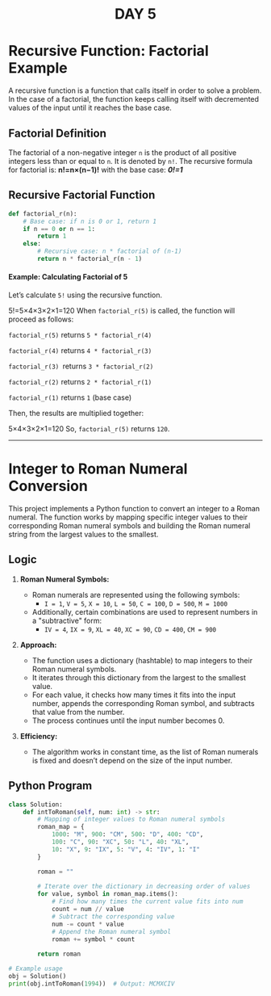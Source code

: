 
<div align="center">

# DAY 5

</div>

# Recursive Function: Factorial Example
A recursive function is a function that calls itself in order to solve a problem. In the case of a factorial, the function keeps calling itself with decremented values of the input until it reaches the base case.

## Factorial Definition
The factorial of a non-negative integer ```n``` is the product of all positive integers less than or equal to ```n```. It is denoted by ```n!```. The recursive formula for factorial is: ****n!=n×(n−1)!****
with the base case: ***0!=1***
## Recursive Factorial Function
```python
def factorial_r(n):
    # Base case: if n is 0 or 1, return 1
    if n == 0 or n == 1:
        return 1
    else:
        # Recursive case: n * factorial of (n-1)
        return n * factorial_r(n - 1)
```

#### Example: Calculating Factorial of 5
Let’s calculate ```5!``` using the recursive function.


5!=5×4×3×2×1=120
When ```factorial_r(5)``` is called, the function will proceed as follows:

```factorial_r(5)``` returns ```5 * factorial_r(4)```

```factorial_r(4)``` returns ```4 * factorial_r(3)```

```factorial_r(3) ```returns ```3 * factorial_r(2)```

```factorial_r(2)``` returns ```2 * factorial_r(1)```

```factorial_r(1)``` returns ```1``` (base case)

Then, the results are multiplied together:

5×4×3×2×1=120
So, ```factorial_r(5)``` returns ```120```.

---
# Integer to Roman Numeral Conversion

This project implements a Python function to convert an integer to a Roman numeral. The function works by mapping specific integer values to their corresponding Roman numeral symbols and building the Roman numeral string from the largest values to the smallest.

## Logic

1. **Roman Numeral Symbols:**
   - Roman numerals are represented using the following symbols:
     - `I = 1`, `V = 5`, `X = 10`, `L = 50`, `C = 100`, `D = 500`, `M = 1000`
   - Additionally, certain combinations are used to represent numbers in a "subtractive" form:
     - `IV = 4`, `IX = 9`, `XL = 40`, `XC = 90`, `CD = 400`, `CM = 900`

2. **Approach:**
   - The function uses a dictionary (hashtable) to map integers to their Roman numeral symbols.
   - It iterates through this dictionary from the largest to the smallest value.
   - For each value, it checks how many times it fits into the input number, appends the corresponding Roman symbol, and subtracts that value from the number.
   - The process continues until the input number becomes 0.

3. **Efficiency:**
   - The algorithm works in constant time, as the list of Roman numerals is fixed and doesn’t depend on the size of the input number.

## Python Program

```python
class Solution:
    def intToRoman(self, num: int) -> str:
        # Mapping of integer values to Roman numeral symbols
        roman_map = {
            1000: "M", 900: "CM", 500: "D", 400: "CD",
            100: "C", 90: "XC", 50: "L", 40: "XL",
            10: "X", 9: "IX", 5: "V", 4: "IV", 1: "I"
        }

        roman = ""
        
        # Iterate over the dictionary in decreasing order of values
        for value, symbol in roman_map.items():
            # Find how many times the current value fits into num
            count = num // value
            # Subtract the corresponding value
            num -= count * value
            # Append the Roman numeral symbol
            roman += symbol * count
        
        return roman

# Example usage
obj = Solution()
print(obj.intToRoman(1994))  # Output: MCMXCIV
```